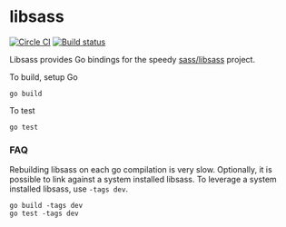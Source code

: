 libsass
=========

[![Circle CI](https://circleci.com/gh/wellington/go-libsass.svg?style=svg)](https://circleci.com/gh/wellington/go-libsass) [![Build status](https://ci.appveyor.com/api/projects/status/uhl4swbb2r7lcfpc/branch/master?svg=true)](https://ci.appveyor.com/project/drewwells/go-libsass/branch/master)



Libsass provides Go bindings for the speedy [sass/libsass](github.com/sass/libsass) project.

To build, setup Go

    go build

To test

    go test

### FAQ

Rebuilding libsass on each go compilation is very slow. Optionally, it is
possible to link against a system installed libsass. To leverage a system
installed libsass, use `-tags dev`.

    go build -tags dev
    go test -tags dev
